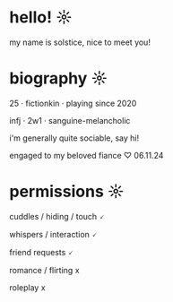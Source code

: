 # hello! ☼

my name is solstice, nice to meet you!

# biography ☼

25 · fictionkin · playing since 2020

infj · 2w1 · sanguine-melancholic

i'm generally quite sociable, say hi!

engaged to my beloved fiance ♡ 06.11.24

# permissions ☼

cuddles / hiding / touch 🗸

whispers / interaction 🗸

friend requests 🗸

romance / flirting x

roleplay x
